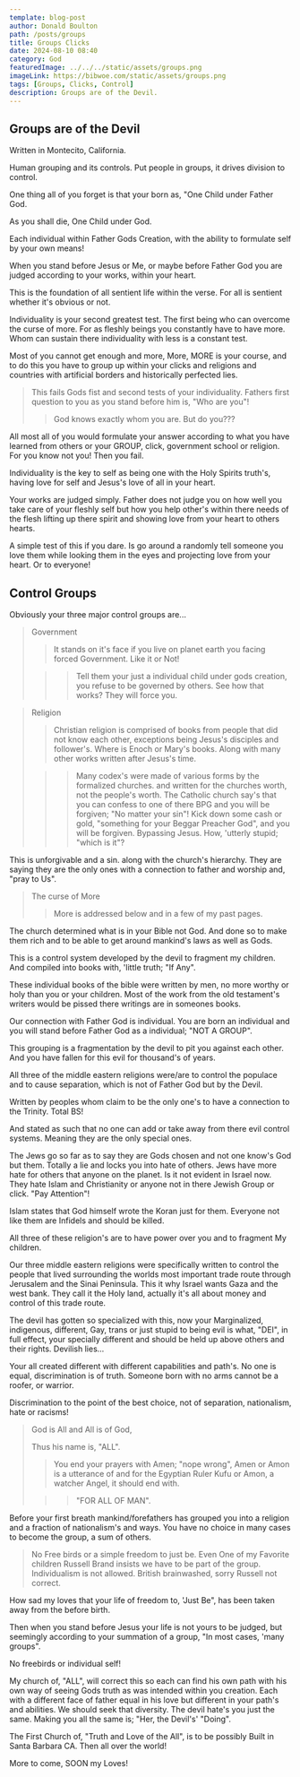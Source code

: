 ```yaml
---
template: blog-post
author: Donald Boulton
path: /posts/groups
title: Groups Clicks
date: 2024-08-10 08:40
category: God
featuredImage: ../../../static/assets/groups.png
imageLink: https://bibwoe.com/static/assets/groups.png
tags: [Groups, Clicks, Control]
description: Groups are of the Devil.
---
```


<Container p={4} bg="muted">
  <H2>Groups are of the Devil</H2>
</Container>

Written in Montecito, California.

Human grouping and its controls. Put people in groups, it drives division to control.

One thing all of you forget is that your born as, "One Child under Father God.

As you shall die, One Child under God.

Each individual within Father Gods Creation, with the ability to formulate self by your own means!

When you stand before Jesus or Me, or maybe before Father God you are judged according to your works, within your heart.

This is the foundation of all sentient life within the verse. For all is sentient whether it's obvious or not.

Individuality is your second greatest test. The first being who can overcome the curse of more. For as fleshly beings you constantly have to have more. Whom can sustain there individuality with less is a constant test.

Most of you cannot get enough and more, More, MORE is your course, and to do this you have to group up within your clicks and religions and countries with artificial borders and historically perfected lies.

> This fails Gods fist and second tests of your individuality. Fathers first question to you as you stand before him is, "Who are you"!
>
> > God knows exactly whom you are. But do you???

All most all of you would formulate your answer according to what you have learned from others or your GROUP, click, government school or religion. For you know not you! Then you fail.

Individuality is the key to self as being one with the Holy Spirits truth's, having love for self and Jesus's love of all in your heart.

Your works are judged simply. Father does not judge you on how well you take care of your fleshly self but how you help other's within there needs of the flesh lifting up there spirit and showing love from your heart to others hearts.

A simple test of this if you dare. Is go around a randomly tell someone you love them while looking them in the eyes and projecting love from your heart. Or to everyone!

## Control Groups

Obviously your three major control groups are...

> Government
>
> > It stands on it's face if you live on planet earth you facing forced Government. Like it or Not!
>
> > > Tell them your just a individual child under gods creation, you refuse to be governed by others. See how that works? They will force you.

> Religion
>
> > Christian religion is comprised of books from people that did not know each other, exceptions being Jesus's disciples and follower's. Where is Enoch or Mary's books. Along with many other works written after Jesus's time.
>
> > > Many codex's were made of various forms by the formalized churches. and written for the churches worth, not the people's worth. The Catholic church say's that you can confess to one of there BPG and you will be forgiven; "No matter your sin"! Kick down some cash or gold, "something for your Beggar Preacher God", and you will be forgiven. Bypassing Jesus. How, 'utterly stupid; "which is it"?

This is unforgivable and a sin. along with the church's hierarchy. They are saying they are the only ones with a connection to father and worship and, "pray to Us".

> The curse of More
>
> > More is addressed below and in a few of my past pages.

The church determined what is in your Bible not God. And done so to make them rich and to be able to get around mankind's laws as well as Gods.

This is a control system developed by the devil to fragment my children. And compiled into books with, 'little truth; "If Any".

These individual books of the bible were written by men, no more worthy or holy than you or your children. Most of the work from the old testament's writers would be pissed there writings are in someones books.

Our connection with Father God is individual. You are born an individual and you will stand before Father God as a individual; "NOT A GROUP".

This grouping is a fragmentation by the devil to pit you against each other. And you have fallen for this evil for thousand's of years.

All three of the middle eastern religions were/are to control the populace and to cause separation, which is not of Father God but by the Devil.

Written by peoples whom claim to be the only one's to have a connection to the Trinity. Total BS!

And stated as such that no one can add or take away from there evil control systems. Meaning they are the only special ones.

The Jews go so far as to say they are Gods chosen and not one know's God but them. Totally a lie and locks you into hate of others. Jews have more hate for others that anyone on the planet. Is it not evident in Israel now. They hate Islam and Christianity or anyone not in there Jewish Group or click. "Pay Attention"!

Islam states that God himself wrote the Koran just for them. Everyone not like them are Infidels and should be killed.

All three of these religion's are to have power over you and to fragment My children.

Our three middle eastern religions were specifically written to control the people that lived surrounding the worlds most important trade route through Jerusalem and the Sinai Peninsula. This it why Israel wants Gaza and the west bank. They call it the Holy land, actually it's all about money and control of this trade route.

The devil has gotten so specialized with this, now your Marginalized, indigenous, different, Gay, trans or just stupid to being evil is what, "DEI", in full effect, your specially different and should be held up above others and their rights. Devilish lies...

Your all created different with different capabilities and path's. No one is equal, discrimination is of truth. Someone born with no arms cannot be a roofer, or warrior.

Discrimination to the point of the best choice, not of separation, nationalism, hate or racisms!

> God is All and All is of God,
>
> Thus his name is, "ALL".
>
> > You end your prayers with Amen; "nope wrong", Amen or Amon is a utterance of and for the Egyptian Ruler Kufu or Amon, a watcher Angel, it should end with.
>
> > > "FOR ALL OF MAN".

Before your first breath mankind/forefathers has grouped you into a religion and a fraction of nationalism's and ways. You have no choice in many cases to become the group, a sum of others.

> No Free birds or a simple freedom to just be. Even One of my Favorite children Russell Brand insists we have to be part of the group. Individualism is not allowed. British brainwashed, sorry Russell not correct.

How sad my loves that your life of freedom to, 'Just Be", has been taken away from the before birth.

Then when you stand before Jesus your life is not yours to be judged, but seemingly according to your summation of a group, "In most cases, 'many groups".

No freebirds or individual self!

My church of, "ALL", will correct this so each can find his own path with his own way of seeing Gods truth as was intended within you creation. Each with a different face of father equal in his love but different in your path's and abilities. We should seek that diversity. The devil hate's you just the same. Making you all the same is; "Her, the Devil's' "Doing".

The First Church of, "Truth and Love of the All", is to be possibly Built in Santa Barbara CA. Then all over the world!

More to come, SOON my Loves!
